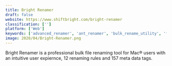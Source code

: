 ```yaml
---
title: Bright Renamer
draft: false 
website: https://www.shiftbright.com/bright-renamer
classification: ['']
platform: ['Web']
keywords: ['advanced_renamer', 'ant_renamer', 'bulk_rename_utility', 'f2utility', 'file_renamer_by_vano512', 'flash_renamer', 'flexible_renamer', 'free_file_renamer', 'inviska_rename', 'namechanger', 'ninotech_date_edit', 'photome', 'renamer', 'rename_master', 'sktimestamp', 'touchpro', 'transnomino', 'vimv']
image: 2020/04/Bright-Renamer.png
---
```

Bright Renamer is a professional bulk file renaming tool for Mac® users with an intuitive user expiernce, 12 renaming rules and 157 meta data tags.